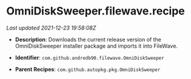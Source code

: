 # OmniDiskSweeper.filewave.recipe

_Last updated 2021-12-23 19:58:08Z_

- **Description**: Downloads the current release version of the OmniDiskSweeper installer package and imports it into FileWave.

- **Identifier**: `com.github.andredb90.filewave.OmniDiskSweeper`

- **Parent Recipes**: `com.github.autopkg.pkg.OmniDiskSweeper`
